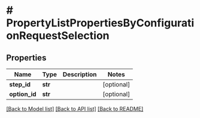 # # PropertyListPropertiesByConfigurationRequestSelection


## Properties 


Name | Type | Description | Notes
------------ | ------------- | ------------- | -------------
**step_id**| **str** |   | [optional]
**option_id**| **str** |   | [optional]


[[Back to Model list]](../../README.md#models) [[Back to API list]](../../README.md#endpoints) [[Back to README]](../../README.md)

